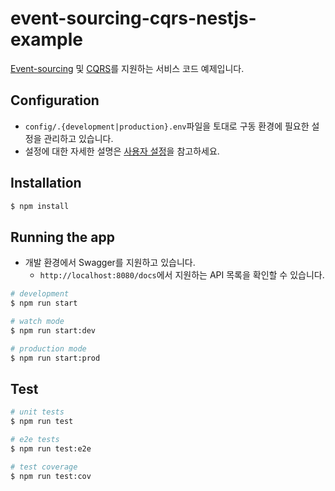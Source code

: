 # event-sourcing-cqrs-nestjs-example

[Event-sourcing](https://learn.microsoft.com/ko-kr/azure/architecture/patterns/event-sourcing) 및 [CQRS](https://en.wikipedia.org/wiki/Command%E2%80%93query_separation)를 지원하는 서비스 코드 예제입니다.

## Configuration

- `config/.{development|production}.env`파일을 토대로 구동 환경에 필요한 설정을 관리하고 있습니다.
- 설정에 대한 자세한 설명은 [사용자 설정](/config)을 참고하세요.

## Installation

```bash
$ npm install
```

## Running the app

- 개발 환경에서 Swagger를 지원하고 있습니다.
  - `http://localhost:8080/docs`에서 지원하는 API 목록을 확인할 수 있습니다.

```bash
# development
$ npm run start

# watch mode
$ npm run start:dev

# production mode
$ npm run start:prod
```

## Test

```bash
# unit tests
$ npm run test

# e2e tests
$ npm run test:e2e

# test coverage
$ npm run test:cov
```
